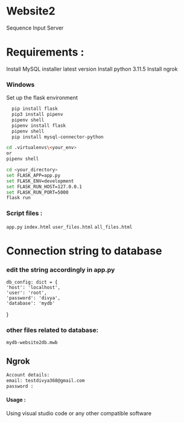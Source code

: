 # Website2 
Sequence Input Server

# Requirements :
Install MySQL installer latest version
Install python 3.11.5
Install ngrok 
### Windows 
Set up the flask environment
```bash
  pip install flask
  pip3 install pipenv
  pipenv shell
  pipenv install flask
  pipenv shell
  pip install mysql-connector-python 
```

```bash
cd .virtualenvs\<your_env>
or
pipenv shell
```
```bash
cd <your_directory>
set FLASK_APP=app.py
set FLASK_ENV=development
set FLASK_RUN_HOST=127.0.0.1
set FLASK_RUN_PORT=5000
flask run
```
### Script files :
`app.py`
`index.html`
`user_files.html`
`all_files.html`

# Connection string to database 
### edit the string accordingly in app.py 
    db_config: dict = {
    'host': 'localhost',
    'user': 'root',
    'password': 'divya',
    'database': 'mydb'
}
### other files related to database: 
`mydb-website2db.mwb` 
## Ngrok 
```bash
Account details:
email: testdivya368@gmail.com
password : 
```
#### Usage :
Using visual studio code or any other compatible software

